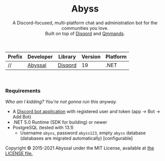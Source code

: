 <div align="center">
  <h1>Abyss</h1>
A Discord-focused, multi-platform chat and administration bot for the communities you love. <br />
Built on top of <a href="https://github.com/Quahu/Disqord">Disqord</a> and <a href="https://github.com/Quahu/Qmmands">Qmmands</a>. <br /> 

<br />
<br />
  
| Prefix | Developer |  Library | Version | Platform |
|-|-|-|-|-|
| // | [Abyssal](https://github.com/jacksonrakena) | [Disqord](https://github.com/Quahu/Disqord)  | 19 | .NET |

<br />
</div>
  
### Requirements
*Who am I kidding? You're not gonna run this anyway.*
- A [Discord bot application](https://discordapp.com/developers/applications/) with registered user and token (app -> Bot -> Add Bot)
- .NET 5.0 Runtime (SDK for building) or newer
- PostgreSQL (tested with 13.1)
    - Username `abyss`, password `abyss123`, empty `abyss` database (databases are migrated automatically) [configurable]
 
Copyright &copy; 2015-2021 Abyssal under the MIT License, available at [the LICENSE file.](LICENSE.md)  
